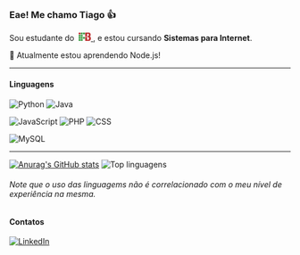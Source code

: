 ### Eae! Me chamo Tiago 👍

Sou estudante do&nbsp;
<a href="https://www.ifb.edu.br" title="Página do Instituto Federal de Brasília" target="_blank">
  <img src="ifb.svg" width="22px" align="bottom"/>
<a>, e estou cursando **Sistemas para Internet**.
<br>
  
🌱 Atualmente estou aprendendo Node.js!
 

---
#### Linguagens
![Python](https://img.shields.io/badge/Python-3776AB?logo=python&logoColor=white&style=for-the-badge)
![Java](https://img.shields.io/badge/Java-007396?logo=java&logoColor=white&style=for-the-badge)

![JavaScript](https://img.shields.io/badge/JavaScript-F7DF1E?logo=javascript&logoColor=black&style=for-the-badge)
![PHP](https://img.shields.io/badge/PHP-777BB4?logo=java&logoColor=white&style=for-the-badge)
![CSS](https://img.shields.io/badge/CSS-1572B6?logo=css3&logoColor=white&style=for-the-badge)

![MySQL](https://img.shields.io/badge/MySQL-4479A1?logo=mysql&logoColor=white&style=for-the-badge)

---

<!-- - 🔭 I’m currently working on ...
- 🌱 I’m currently learning ...
- 👯 I’m looking to collaborate on ...
- 🤔 I’m looking for help with ...
- 💬 Ask me about ...
- 📫 How to reach me: ...
- 😄 Pronouns: ...
- ⚡ Fun fact: ... -->

[![Anurag's GitHub stats](https://github-readme-stats.vercel.app/api?username=tiagocf2)](https://github.com/anuraghazra/github-readme-stats)
![Top linguagens](https://github-readme-stats.vercel.app/api/top-langs/?username=tiagocf2&layout=compact)
###### _Note que o uso das linguagems não é correlacionado com o meu nível de experiência na mesma._

#### Contatos
[![LinkedIn](https://img.shields.io/badge/LinkedIn-0A66C2?logo=linkedin&logoColor=white&style=for-the-badge)](www.linkedin.com/in/tiagocfrausino "Meu perfil no Linkedin ☻")
